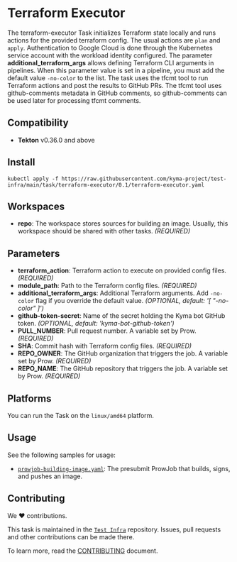 # Terraform Executor

The terraform-executor Task initializes Terraform state locally and runs actions for the provided terraform config.
The usual actions are `plan` and `apply`. Authentication to Google Cloud is done through the Kubernetes service account with the
workload identity configured. The parameter **additional_terraform_args** allows defining Terraform CLI arguments in pipelines.
When this parameter value is set in a pipeline, you must add the default value `-no-color` to the list.
The task uses the tfcmt tool to run Terraform actions and post the results to GitHub PRs.
The tfcmt tool uses github-comments metadata in GitHub comments, so github-comments can be used later for processing tfcmt comments.

## Compatibility

- **Tekton** v0.36.0 and above

## Install

```shell
kubectl apply -f https://raw.githubusercontent.com/kyma-project/test-infra/main/task/terraform-executor/0.1/terraform-executor.yaml
```

## Workspaces

- **repo**: The workspace stores sources for building an image. Usually, this workspace should be shared with other
  tasks. _(REQUIRED)_

## Parameters

- **terraform_action**: Terraform action to execute on provided config files. _(REQUIRED)_
- **module_path**: Path to the Terraform config files. _(REQUIRED)_
- **additional_terraform_args**: Additional Terraform arguments. Add `-no-color` flag if you override the default value. _(OPTIONAL, default: '[ "-no-color" ]')_
- **github-token-secret**: Name of the secret holding the Kyma bot GitHub token. _(OPTIONAL, default: 'kyma-bot-github-token')_
- **PULL_NUMBER**: Pull request number. A variable set by Prow. _(REQUIRED)_
- **SHA**: Commit hash with Terraform config files.  _(REQUIRED)_
- **REPO_OWNER**: The GitHub organization that triggers the job. A variable set by Prow.  _(REQUIRED)_
- **REPO_NAME**: The GitHub repository that triggers the job. A variable set by Prow.  _(REQUIRED)_

## Platforms

You can run the Task on the `linux/amd64` platform.

## Usage

See the following samples for usage:

- [`prowjob-building-image.yaml`](../samples/sample_prowjob_pipeline.yaml): The presubmit ProwJob that builds, signs, and pushes an image.

## Contributing

We ❤ contributions.

This task is maintained in the [`Test Infra`](https://github.com/kyma-project/test-infra) repository. Issues, pull requests and other contributions can be made there.

To learn more, read the [CONTRIBUTING][contributing] document.

[contributing]: https://github.com/kyma-project/test-infra/blob/main/CONTRIBUTING.md
